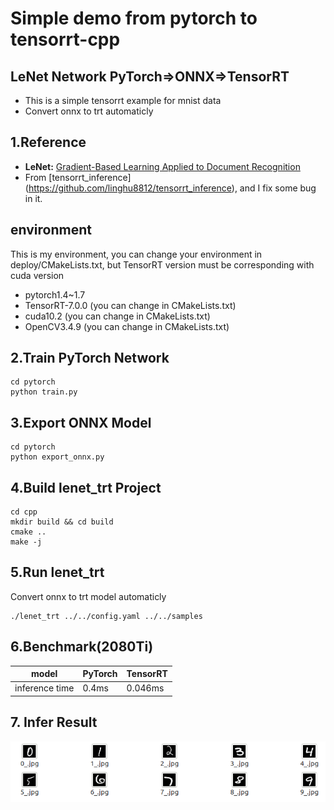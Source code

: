 # Simple demo from pytorch to tensorrt-cpp
## LeNet Network PyTorch=>ONNX=>TensorRT
- This is a simple tensorrt example for mnist data
- Convert onnx to trt automaticly

## 1.Reference
- **LeNet:** [Gradient-Based Learning Applied to Document Recognition](http://yann.lecun.com/exdb/publis/pdf/lecun-01a.pdf)
- From [tensorrt_inference] (https://github.com/linghu8812/tensorrt_inference), and I fix some bug in it.

## environment
This is my environment, you can change your environment in deploy/CMakeLists.txt,
but TensorRT version must be corresponding with cuda version
- pytorch1.4~1.7
- TensorRT-7.0.0 (you can change in CMakeLists.txt)
- cuda10.2       (you can change in CMakeLists.txt)
- OpenCV3.4.9    (you can change in CMakeLists.txt)


## 2.Train PyTorch Network
```
cd pytorch
python train.py
```

## 3.Export ONNX Model
```
cd pytorch
python export_onnx.py
```

## 4.Build lenet_trt Project
```
cd cpp
mkdir build && cd build
cmake ..
make -j
```

## 5.Run lenet_trt
Convert onnx to trt model automaticly
```
./lenet_trt ../../config.yaml ../../samples
```

## 6.Benchmark(2080Ti)
model|PyTorch|TensorRT|
---|---|---
inference time|0.4ms|0.046ms

## 7. Infer Result
![infer_result](./images/infer_result.png)

